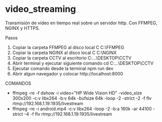 # video_streaming
Transmisión de video en tiempo real sobre un servidor http. Con FFMPEG, NGINX y HTTPS.

Pasos
1. Copiar la carpeta FFMPEG al disco local C
   C:\FFMPEG
2. Copiar la carpeta NGINX al disco local C
   C:\NGINX
3. Copiar la carpeta CCTV al escritorio
   C:\...\DESKTOP\CCTV
4. Abrir terminal y ejecutar siguiente comando
   cd C:\...\DESKTOP\CCTV
5. Ejecutar comando desde la terminal
   npm run dev 
6. Abrir algun navegador y colocar
   http://localhost:8000
   
  
  
  
COMANDOS
- ffmpeg -re -f dshow -i video="HP Wide Vision HD" -video_size 300x200 -c:v libx264 -b:v 64k -bufsize 64k -loop -2 -strict -2 -f flv rtmp://192.168.1.19:1935/livestream
- ffmpeg -re -i android.mp4 -c:v libx264 -loop -2 -b:a 160k -ar 44100 -strict -4 -f flv rtmp://192.168.1.19:1935/livestream
 
